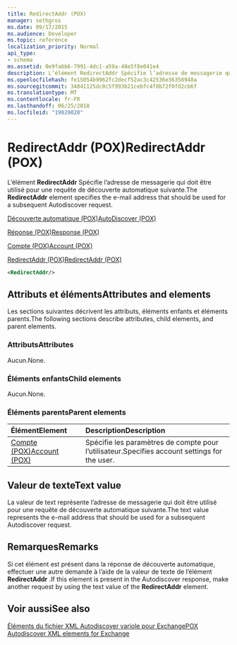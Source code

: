 ```yaml
---
title: RedirectAddr (POX)
manager: sethgros
ms.date: 09/17/2015
ms.audience: Developer
ms.topic: reference
localization_priority: Normal
api_type:
- schema
ms.assetid: 0e9fa6b6-7991-4dc1-a59a-48e5f8e041e4
description: L’élément RedirectAddr Spécifie l’adresse de messagerie qui doit être utilisé pour une requête de découverte automatique suivante.
ms.openlocfilehash: fe15054b9962fc2decf52ac3c42536e36358948a
ms.sourcegitcommit: 34041125dc8c5f993b21cebfc4f8b72f0fd2cb6f
ms.translationtype: MT
ms.contentlocale: fr-FR
ms.lasthandoff: 06/25/2018
ms.locfileid: "19829020"
---
```

# <a name="redirectaddr-pox"></a><span data-ttu-id="08c7b-103">RedirectAddr (POX)</span><span class="sxs-lookup"><span data-stu-id="08c7b-103">RedirectAddr (POX)</span></span>

<span data-ttu-id="08c7b-104">L’élément **RedirectAddr** Spécifie l’adresse de messagerie qui doit être utilisé pour une requête de découverte automatique suivante.</span><span class="sxs-lookup"><span data-stu-id="08c7b-104">The **RedirectAddr** element specifies the e-mail address that should be used for a subsequent Autodiscover request.</span></span> 
  
[<span data-ttu-id="08c7b-105">Découverte automatique (POX)</span><span class="sxs-lookup"><span data-stu-id="08c7b-105">AutoDiscover (POX)</span></span>](autodiscover-pox.md)
  
[<span data-ttu-id="08c7b-106">Réponse (POX)</span><span class="sxs-lookup"><span data-stu-id="08c7b-106">Response (POX)</span></span>](response-pox.md)
  
[<span data-ttu-id="08c7b-107">Compte (POX)</span><span class="sxs-lookup"><span data-stu-id="08c7b-107">Account (POX)</span></span>](account-pox.md)
  
[<span data-ttu-id="08c7b-108">RedirectAddr (POX)</span><span class="sxs-lookup"><span data-stu-id="08c7b-108">RedirectAddr (POX)</span></span>](redirectaddr-pox.md)
  
```xml
<RedirectAddr/>
```

## <a name="attributes-and-elements"></a><span data-ttu-id="08c7b-109">Attributs et éléments</span><span class="sxs-lookup"><span data-stu-id="08c7b-109">Attributes and elements</span></span>

<span data-ttu-id="08c7b-110">Les sections suivantes décrivent les attributs, éléments enfants et éléments parents.</span><span class="sxs-lookup"><span data-stu-id="08c7b-110">The following sections describe attributes, child elements, and parent elements.</span></span>
  
### <a name="attributes"></a><span data-ttu-id="08c7b-111">Attributs</span><span class="sxs-lookup"><span data-stu-id="08c7b-111">Attributes</span></span>

<span data-ttu-id="08c7b-112">Aucun.</span><span class="sxs-lookup"><span data-stu-id="08c7b-112">None.</span></span>
  
### <a name="child-elements"></a><span data-ttu-id="08c7b-113">Éléments enfants</span><span class="sxs-lookup"><span data-stu-id="08c7b-113">Child elements</span></span>

<span data-ttu-id="08c7b-114">Aucun.</span><span class="sxs-lookup"><span data-stu-id="08c7b-114">None.</span></span>
  
### <a name="parent-elements"></a><span data-ttu-id="08c7b-115">Éléments parents</span><span class="sxs-lookup"><span data-stu-id="08c7b-115">Parent elements</span></span>

|<span data-ttu-id="08c7b-116">**Élément**</span><span class="sxs-lookup"><span data-stu-id="08c7b-116">**Element**</span></span>|<span data-ttu-id="08c7b-117">**Description**</span><span class="sxs-lookup"><span data-stu-id="08c7b-117">**Description**</span></span>|
|:-----|:-----|
|[<span data-ttu-id="08c7b-118">Compte (POX)</span><span class="sxs-lookup"><span data-stu-id="08c7b-118">Account (POX)</span></span>](account-pox.md) <br/> |<span data-ttu-id="08c7b-119">Spécifie les paramètres de compte pour l’utilisateur.</span><span class="sxs-lookup"><span data-stu-id="08c7b-119">Specifies account settings for the user.</span></span>  <br/> |
   
## <a name="text-value"></a><span data-ttu-id="08c7b-120">Valeur de texte</span><span class="sxs-lookup"><span data-stu-id="08c7b-120">Text value</span></span>

<span data-ttu-id="08c7b-121">La valeur de text représente l’adresse de messagerie qui doit être utilisé pour une requête de découverte automatique suivante.</span><span class="sxs-lookup"><span data-stu-id="08c7b-121">The text value represents the e-mail address that should be used for a subsequent Autodiscover request.</span></span>
  
## <a name="remarks"></a><span data-ttu-id="08c7b-122">Remarques</span><span class="sxs-lookup"><span data-stu-id="08c7b-122">Remarks</span></span>

<span data-ttu-id="08c7b-123">Si cet élément est présent dans la réponse de découverte automatique, effectuer une autre demande à l’aide de la valeur de texte de l’élément **RedirectAddr** .</span><span class="sxs-lookup"><span data-stu-id="08c7b-123">If this element is present in the Autodiscover response, make another request by using the text value of the **RedirectAddr** element.</span></span> 
  
## <a name="see-also"></a><span data-ttu-id="08c7b-124">Voir aussi</span><span class="sxs-lookup"><span data-stu-id="08c7b-124">See also</span></span>



[<span data-ttu-id="08c7b-125">Éléments du fichier XML Autodiscover variole pour Exchange</span><span class="sxs-lookup"><span data-stu-id="08c7b-125">POX Autodiscover XML elements for Exchange</span></span>](pox-autodiscover-xml-elements-for-exchange.md)

